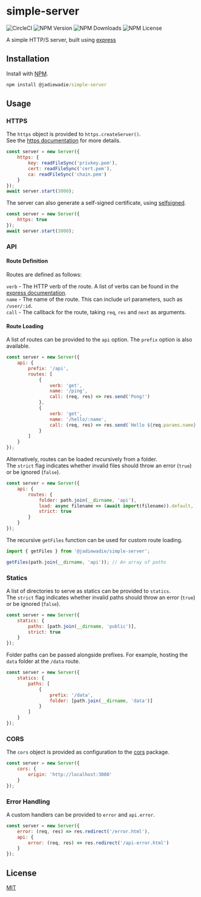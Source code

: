 # simple-server

![CircleCI](https://img.shields.io/circleci/build/github/Jadie-Wadie/simple-server)
![NPM Version](https://img.shields.io/npm/v/@jadiewadie/simple-server)
![NPM Downloads](https://img.shields.io/npm/dm/@jadiewadie/simple-server)
![NPM License](https://img.shields.io/npm/l/@jadiewadie/simple-server)

A simple HTTP/S server, built using [express](https://expressjs.com/)

## Installation

Install with [NPM](https://www.npmjs.com/).

```cmd
npm install @jadiewadie/simple-server
```

## Usage

### HTTPS

The `https` object is provided to `https.createServer()`.<br>
See the [https documentation](https://nodejs.org/api/https.html#https_https_createserver_options_requestlistener) for more details.

```js
const server = new Server({
	https: {
		key: readFileSync('privkey.pem'),
		cert: readFileSync('cert.pem'),
		ca: readFileSync('chain.pem')
	}
});
await server.start(3000);
```

The server can also generate a self-signed certificate, using [selfsigned](https://www.npmjs.com/package/selfsigned).

```js
const server = new Server({
	https: true
});
await server.start(3000);
```

### API

#### Route Definition

Routes are defined as follows:

`verb` - The HTTP verb of the route. A list of verbs can be found in the [express documentation](https://expressjs.com/en/4x/api.html#app.METHOD). <br>
`name` - The name of the route. This can include url parameters, such as `/user/:id`. <br>
`call` - The callback for the route, taking `req`, `res` and `next` as arguments.

#### Route Loading

A list of routes can be provided to the `api` option. The `prefix` option is also available.

```js
const server = new Server({
	api: {
		prefix: '/api',
		routes: [
			{
				verb: 'get',
				name: '/ping',
				call: (req, res) => res.send('Pong!')
			},
			{
				verb: 'get',
				name: '/hello/:name',
				call: (req, res) => res.send(`Hello ${req.params.name}!`)
			}
		]
	}
});
```

Alternatively, routes can be loaded recursively from a folder.<br>
The `strict` flag indicates whether invalid files should throw an error (`true`) or be ignored (`false`).

```js
const server = new Server({
	api: {
		routes: {
			folder: path.join(__dirname, 'api'),
			load: async filename => (await import(filename)).default,
			strict: true
		}
	}
});
```

The recursive `getFiles` function can be used for custom route loading.

```js
import { getFiles } from '@jadiewadie/simple-server';

getFiles(path.join(__dirname, 'api')); // An array of paths
```

### Statics

A list of directories to serve as statics can be provided to `statics`.<br>
The `strict` flag indicates whether invalid paths should throw an error (`true`) or be ignored (`false`).

```js
const server = new Server({
	statics: {
		paths: [path.join(__dirname, 'public')],
		strict: true
	}
});
```

Folder paths can be passed alongside prefixes. For example, hosting the `data` folder at the `/data` route.

```js
const server = new Server({
	statics: {
		paths: [
			{
				prefix: '/data',
				folder: [path.join(__dirname, 'data')]
			}
		]
	}
});
```

### CORS

The `cors` object is provided as configuration to the [cors](https://www.npmjs.com/package/cors#configuration-options) package.

```js
const server = new Server({
	cors: {
		origin: 'http://localhost:3000'
	}
});
```

### Error Handling

A custom handlers can be provided to `error` and `api.error`.

```js
const server = new Server({
	error: (req, res) => res.redirect('/error.html'),
	api: {
		error: (req, res) => res.redirect('/api-error.html')
	}
});
```

## License

[MIT](LICENSE)

